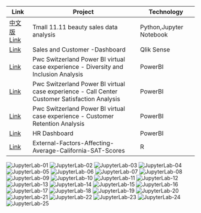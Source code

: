 |Link| Project | Technology |
|---------|---------|---------|
| [中文版](https://github.com/jiang54/Data-Analytics/blob/main/%E5%A4%A9%E7%8C%AB%E5%8F%8C%E5%8D%81%E4%B8%80%E6%8A%A4%E8%82%A4%E5%93%81%E5%8C%96%E5%A6%86%E5%93%81%E6%95%B0%E6%8D%AE%E5%88%86%E6%9E%90/%E5%A4%A9%E7%8C%AB%E5%8F%8C%E5%8D%81%E4%B8%80%E6%8A%A4%E8%82%A4%E5%93%81%E5%8C%96%E5%A6%86%E5%93%81%E6%95%B0%E6%8D%AE%E5%88%86%E6%9E%90.ipynb)[Link](https://github.com/jiang54/Data-Analytics/tree/main) | Tmall 11.11 beauty sales data analysis | Python,Jupyter Notebook |
| [Link](https://github.com/jiang54/Sales-and-Customer-Dashboard) | Sales and Customer -Dashboard  | Qlik Sense |
| [Link](https://github.com/jiang54/-Diversity-and-Inclusion-Analysis) | Pwc Switzerland Power BI virtual case experience - Diversity and Inclusion Analysis | PowerBI |
| [Link](https://github.com/jiang54/Call-Center-Customer-Satisfication-Analysis) | Pwc Switzerland Power BI virtual case experience - Call Center Customer Satisfaction Analysis | PowerBI |
| [Link](https://github.com/jiang54/Customer-Retention-Analysis) | Pwc Switzerland Power BI virtual case experience - Customer Retention Analysis | PowerBI |
| [Link](https://github.com/jiang54/HR-Dashboard) | HR Dashboard | PowerBI |
| [Link](https://github.com/jiang54/External-Factors-Affecting-Average-California-SAT-Scores) | External-Factors-Affecting-Average-California-SAT-Scores | R |

![JupyterLab-01](https://github.com/jiang54/Data-Analytics/assets/24377958/be81ebfe-b5aa-4a50-a1f7-0d7f31ed84ea)
![JupyterLab-02](https://github.com/jiang54/Data-Analytics/assets/24377958/5e51b56b-0b75-4220-b446-611e2df264f4)
![JupyterLab-03](https://github.com/jiang54/Data-Analytics/assets/24377958/3f29bbf9-385a-4abc-aca6-0b50aa0a572d)
![JupyterLab-04](https://github.com/jiang54/Data-Analytics/assets/24377958/117cfe97-a6bc-423f-8631-60bf220ce39b)
![JupyterLab-05](https://github.com/jiang54/Data-Analytics/assets/24377958/67ca3588-98cc-4100-99c5-e4be56eccd53)
![JupyterLab-06](https://github.com/jiang54/Data-Analytics/assets/24377958/e60113ec-4579-411e-8d2e-368892b27544)
![JupyterLab-07](https://github.com/jiang54/Data-Analytics/assets/24377958/f02787d1-db63-4b99-a8e6-3052736f89bd)
![JupyterLab-08](https://github.com/jiang54/Data-Analytics/assets/24377958/05592b57-2907-4117-90b6-3af18d00a38e)
![JupyterLab-09](https://github.com/jiang54/Data-Analytics/assets/24377958/9661d321-d09c-4ae3-b248-857998079732)
![JupyterLab-10](https://github.com/jiang54/Data-Analytics/assets/24377958/5ec4a54b-47cd-40dd-95ac-0f960466f966)
![JupyterLab-11](https://github.com/jiang54/Data-Analytics/assets/24377958/e92ea354-bf97-46aa-b780-6e437c817cec)
![JupyterLab-12](https://github.com/jiang54/Data-Analytics/assets/24377958/bc640e11-368e-4a77-80ae-c0ff5ad2288b)
![JupyterLab-13](https://github.com/jiang54/Data-Analytics/assets/24377958/48177f47-92e2-4cd4-93a9-85b37ac1baa4)
![JupyterLab-14](https://github.com/jiang54/Data-Analytics/assets/24377958/b874b454-f1e9-4572-bc7c-91e48a775ce7)
![JupyterLab-15](https://github.com/jiang54/Data-Analytics/assets/24377958/c8002b37-131c-4312-943e-711a3f5aadb7)
![JupyterLab-16](https://github.com/jiang54/Data-Analytics/assets/24377958/ca4b51b8-e37d-468e-8795-f09c22468291)
![JupyterLab-17](https://github.com/jiang54/Data-Analytics/assets/24377958/eb523300-e1c5-4f24-8b7a-d12b4c1ee97a)
![JupyterLab-18](https://github.com/jiang54/Data-Analytics/assets/24377958/3d514702-c93e-4e54-b8d3-cd917ebb580e)
![JupyterLab-19](https://github.com/jiang54/Data-Analytics/assets/24377958/3d71abf2-c08e-485d-87e7-f5f3e7055a27)
![JupyterLab-20](https://github.com/jiang54/Data-Analytics/assets/24377958/50918e0a-b333-45be-8bb3-66360467a2c5)
![JupyterLab-21](https://github.com/jiang54/Data-Analytics/assets/24377958/53660564-0eba-466d-8345-50c9ed839fae)
![JupyterLab-22](https://github.com/jiang54/Data-Analytics/assets/24377958/d5d01ff4-ffc5-4bfe-8a34-f4427024a3cc)
![JupyterLab-23](https://github.com/jiang54/Data-Analytics/assets/24377958/760b2aa4-a69b-458d-b4dc-b222eb1434a9)
![JupyterLab-24](https://github.com/jiang54/Data-Analytics/assets/24377958/44182131-06ae-4a75-99f1-61c6b43d05f6)
![JupyterLab-25](https://github.com/jiang54/Data-Analytics/assets/24377958/44b1d0b0-4096-44b8-bd67-7909a3bc3591)
